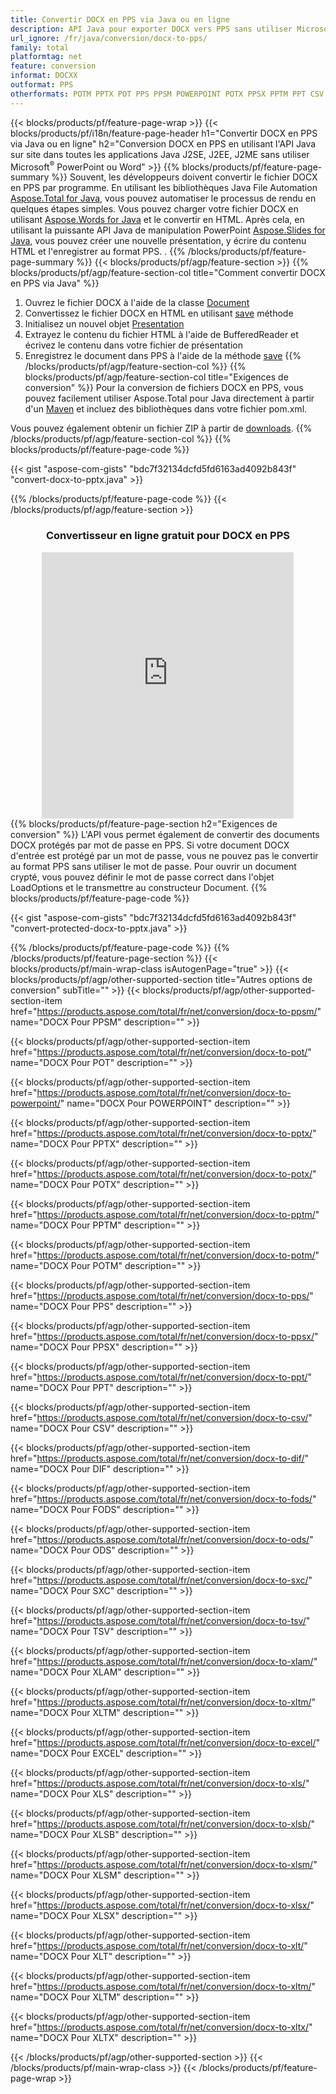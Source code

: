 ```yaml
---
title: Convertir DOCX en PPS via Java ou en ligne
description: API Java pour exporter DOCX vers PPS sans utiliser Microsoft Word ou PowerPoint ou en ligne. Testez rapidement le convertisseur en ligne POT vers CSV gratuit avant d'intégrer le code. ou avec le convertisseur en ligne gratuit
url_ignore: /fr/java/conversion/docx-to-pps/
family: total
platformtag: net
feature: conversion
informat: DOCXX
outformat: PPS
otherformats: POTM PPTX POT PPS PPSM POWERPOINT POTX PPSX PPTM PPT CSV DIF FODS ODS SXC TSV XLAM XLTM EXCEL XLS XLSB XLSM XLSX XLT XLTM XLTX
---
```

{{< blocks/products/pf/feature-page-wrap >}}
{{< blocks/products/pf/i18n/feature-page-header h1="Convertir DOCX en PPS via Java ou en ligne" h2="Conversion DOCX en PPS en utilisant l'API Java sur site dans toutes les applications Java J2SE, J2EE, J2ME sans utiliser Microsoft<sup>&reg;</sup> PowerPoint ou Word" >}}
{{% blocks/products/pf/feature-page-summary %}}
Souvent, les développeurs doivent convertir le fichier DOCX en PPS par programme. En utilisant les bibliothèques Java File Automation [Aspose.Total for Java](https://products.aspose.com/total/java/), vous pouvez automatiser le processus de rendu en quelques étapes simples. Vous pouvez charger votre fichier DOCX en utilisant [Aspose.Words for Java](https://products.aspose.com/words/java/) et le convertir en HTML. Après cela, en utilisant la puissante API Java de manipulation PowerPoint [Aspose.Slides for Java](https://products.aspose.com/slides/java/), vous pouvez créer une nouvelle présentation, y écrire du contenu HTML et l'enregistrer au format PPS. .
{{% /blocks/products/pf/feature-page-summary  %}}
{{< blocks/products/pf/agp/feature-section >}}
{{% blocks/products/pf/agp/feature-section-col title="Comment convertir DOCX en PPS via Java" %}}
1. Ouvrez le fichier DOCX à l'aide de la classe [Document](https://reference.aspose.com/words/java/com.aspose.words/Document)
2. Convertissez le fichier DOCX en HTML en utilisant [save](https://reference.aspose.com/words/java/com.aspose.words/Document#save(java.lang.String,com.aspose.words.SaveOptions)) méthode
3. Initialisez un nouvel objet [Presentation](https://reference.aspose.com/slides/java/com.aspose.slides/Presentation)
5. Extrayez le contenu du fichier HTML à l'aide de BufferedReader et écrivez le contenu dans votre fichier de présentation
6. Enregistrez le document dans PPS à l'aide de la méthode [save](https://reference.aspose.com/slides/java/com.aspose.slides/Presentation#save-java.io.OutputStream-int-)
{{% /blocks/products/pf/agp/feature-section-col %}}
{{% blocks/products/pf/agp/feature-section-col title="Exigences de conversion" %}}
Pour la conversion de fichiers DOCX en PPS, vous pouvez facilement utiliser Aspose.Total pour Java directement à partir d'un [Maven](https://releases.aspose.com/total/java/) et incluez des bibliothèques dans votre fichier pom.xml.

Vous pouvez également obtenir un fichier ZIP à partir de [downloads](https://releases.aspose.com/total/java).
{{% /blocks/products/pf/agp/feature-section-col %}}
{{% blocks/products/pf/feature-page-code %}}

{{< gist "aspose-com-gists" "bdc7f32134dcfd5fd6163ad4092b843f" "convert-docx-to-pptx.java" >}}


{{% /blocks/products/pf/feature-page-code %}}
{{< /blocks/products/pf/agp/feature-section >}}
<div class="container-fluid agp-content bg-white aboutfile box-1 vh100 section nopbtm">
<div class=container>
<div class=row>
<div class="demobox tc col-md-12 padding-0" align="center">

<h3>Convertisseur en ligne gratuit pour DOCX en PPS</h3>

<iframe style="border: none; height: 426px;" scrolling="no" src="https://total-conversion-app-65z5r2lp.qa.k8s.dynabic.com/?to=pps&from=docx" id="child-iframe" width="80%"></iframe>

</div></div>
</div></div>
{{% blocks/products/pf/feature-page-section  h2="Exigences de conversion" %}}
L'API vous permet également de convertir des documents DOCX protégés par mot de passe en PPS. Si votre document DOCX d'entrée est protégé par un mot de passe, vous ne pouvez pas le convertir au format PPS sans utiliser le mot de passe. Pour ouvrir un document crypté, vous pouvez définir le mot de passe correct dans l'objet LoadOptions et le transmettre au constructeur Document.  
{{% blocks/products/pf/feature-page-code %}}

{{< gist "aspose-com-gists" "bdc7f32134dcfd5fd6163ad4092b843f" "convert-protected-docx-to-pptx.java" >}}

{{% /blocks/products/pf/feature-page-code  %}}
{{% /blocks/products/pf/feature-page-section %}}
{{< blocks/products/pf/main-wrap-class isAutogenPage="true" >}}
{{< blocks/products/pf/agp/other-supported-section title="Autres options de conversion" subTitle="" >}}
{{< blocks/products/pf/agp/other-supported-section-item href="https://products.aspose.com/total/fr/net/conversion/docx-to-ppsm/" name="DOCX Pour PPSM" description="" >}}

{{< blocks/products/pf/agp/other-supported-section-item href="https://products.aspose.com/total/fr/net/conversion/docx-to-pot/" name="DOCX Pour POT" description="" >}}

{{< blocks/products/pf/agp/other-supported-section-item href="https://products.aspose.com/total/fr/net/conversion/docx-to-powerpoint/" name="DOCX Pour POWERPOINT" description="" >}}

{{< blocks/products/pf/agp/other-supported-section-item href="https://products.aspose.com/total/fr/net/conversion/docx-to-pptx/" name="DOCX Pour PPTX" description="" >}}

{{< blocks/products/pf/agp/other-supported-section-item href="https://products.aspose.com/total/fr/net/conversion/docx-to-potx/" name="DOCX Pour POTX" description="" >}}

{{< blocks/products/pf/agp/other-supported-section-item href="https://products.aspose.com/total/fr/net/conversion/docx-to-pptm/" name="DOCX Pour PPTM" description="" >}}

{{< blocks/products/pf/agp/other-supported-section-item href="https://products.aspose.com/total/fr/net/conversion/docx-to-potm/" name="DOCX Pour POTM" description="" >}}

{{< blocks/products/pf/agp/other-supported-section-item href="https://products.aspose.com/total/fr/net/conversion/docx-to-pps/" name="DOCX Pour PPS" description="" >}}

{{< blocks/products/pf/agp/other-supported-section-item href="https://products.aspose.com/total/fr/net/conversion/docx-to-ppsx/" name="DOCX Pour PPSX" description="" >}}

{{< blocks/products/pf/agp/other-supported-section-item href="https://products.aspose.com/total/fr/net/conversion/docx-to-ppt/" name="DOCX Pour PPT" description="" >}}

{{< blocks/products/pf/agp/other-supported-section-item href="https://products.aspose.com/total/fr/net/conversion/docx-to-csv/" name="DOCX Pour CSV" description="" >}}

{{< blocks/products/pf/agp/other-supported-section-item href="https://products.aspose.com/total/fr/net/conversion/docx-to-dif/" name="DOCX Pour DIF" description="" >}}

{{< blocks/products/pf/agp/other-supported-section-item href="https://products.aspose.com/total/fr/net/conversion/docx-to-fods/" name="DOCX Pour FODS" description="" >}}

{{< blocks/products/pf/agp/other-supported-section-item href="https://products.aspose.com/total/fr/net/conversion/docx-to-ods/" name="DOCX Pour ODS" description="" >}}

{{< blocks/products/pf/agp/other-supported-section-item href="https://products.aspose.com/total/fr/net/conversion/docx-to-sxc/" name="DOCX Pour SXC" description="" >}}

{{< blocks/products/pf/agp/other-supported-section-item href="https://products.aspose.com/total/fr/net/conversion/docx-to-tsv/" name="DOCX Pour TSV" description="" >}}

{{< blocks/products/pf/agp/other-supported-section-item href="https://products.aspose.com/total/fr/net/conversion/docx-to-xlam/" name="DOCX Pour XLAM" description="" >}}

{{< blocks/products/pf/agp/other-supported-section-item href="https://products.aspose.com/total/fr/net/conversion/docx-to-xltm/" name="DOCX Pour XLTM" description="" >}}

{{< blocks/products/pf/agp/other-supported-section-item href="https://products.aspose.com/total/fr/net/conversion/docx-to-excel/" name="DOCX Pour EXCEL" description="" >}}

{{< blocks/products/pf/agp/other-supported-section-item href="https://products.aspose.com/total/fr/net/conversion/docx-to-xls/" name="DOCX Pour XLS" description="" >}}

{{< blocks/products/pf/agp/other-supported-section-item href="https://products.aspose.com/total/fr/net/conversion/docx-to-xlsb/" name="DOCX Pour XLSB" description="" >}}

{{< blocks/products/pf/agp/other-supported-section-item href="https://products.aspose.com/total/fr/net/conversion/docx-to-xlsm/" name="DOCX Pour XLSM" description="" >}}

{{< blocks/products/pf/agp/other-supported-section-item href="https://products.aspose.com/total/fr/net/conversion/docx-to-xlsx/" name="DOCX Pour XLSX" description="" >}}

{{< blocks/products/pf/agp/other-supported-section-item href="https://products.aspose.com/total/fr/net/conversion/docx-to-xlt/" name="DOCX Pour XLT" description="" >}}

{{< blocks/products/pf/agp/other-supported-section-item href="https://products.aspose.com/total/fr/net/conversion/docx-to-xltm/" name="DOCX Pour XLTM" description="" >}}

{{< blocks/products/pf/agp/other-supported-section-item href="https://products.aspose.com/total/fr/net/conversion/docx-to-xltx/" name="DOCX Pour XLTX" description="" >}}


{{< /blocks/products/pf/agp/other-supported-section >}}
{{< /blocks/products/pf/main-wrap-class >}}
{{< /blocks/products/pf/feature-page-wrap >}}